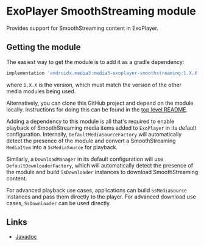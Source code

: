 # ExoPlayer SmoothStreaming module

Provides support for SmoothStreaming content in ExoPlayer.

## Getting the module

The easiest way to get the module is to add it as a gradle dependency:

```gradle
implementation 'androidx.media3:media3-exoplayer-smoothstreaming:1.X.X'
```

where `1.X.X` is the version, which must match the version of the other media
modules being used.

Alternatively, you can clone this GitHub project and depend on the module
locally. Instructions for doing this can be found in the [top level README][].

[top level README]: ../../README.md

Adding a dependency to this module is all that's required to enable playback of
SmoothStreaming media items added to `ExoPlayer` in its default configuration.
Internally, `DefaultMediaSourceFactory` will automatically detect the presence
of the module and convert a SmoothStreaming `MediaItem` into a `SsMediaSource`
for playback.

Similarly, a `DownloadManager` in its default configuration will use
`DefaultDownloaderFactory`, which will automatically detect the presence of
the module and build `SsDownloader` instances to download SmoothStreaming
content.

For advanced playback use cases, applications can build `SsMediaSource`
instances and pass them directly to the player. For advanced download use cases,
`SsDownloader` can be used directly.

## Links

<!-- TODO(b/204738828): Add link to SmoothStreaming media3 guide entry when it's published on developer.android.com -->

*   [Javadoc][]

[Javadoc]: https://developer.android.com/reference/androidx/media3/packages
